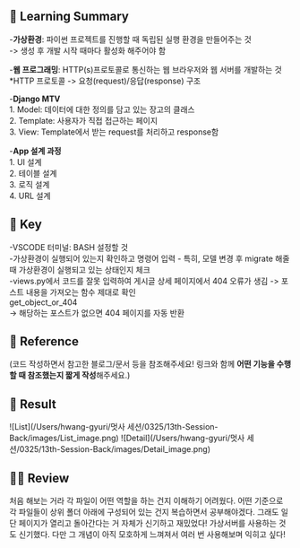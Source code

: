 ## 📌 Learning Summary
-**가상환경**: 파이썬 프로젝트를 진행할 때 독립된 실행 환경을 만들어주는 것  
    -> 생성 후 개발 시작 때마다 활성화 해주어야 함

-**웹 프로그래밍**: HTTP(s)프로토콜로 통신하는 웹 브라우저와 웹 서버를 개발하는 것  
    *HTTP 프로토콜 -> 요청(request)/응답(response) 구조

-**Django MTV**  
    1. Model: 데이터에 대한 정의를 담고 있는 장고의 클래스  
    2. Template: 사용자가 직접 접근하는 페이지  
    3. View: Template에서 받는 request를 처리하고 response함

-**App 설계 과정**  
    1. UI 설계  
    2. 테이블 설계  
    3. 로직 설계  
    4. URL 설계


## 🔑 Key
-VSCODE 터미널: BASH 설정할 것  
-가상환경이 실행되어 있는지 확인하고 명령어 입력 - 특히, 모델 변경 후 migrate 해줄 때 가상환경이 실행되고 있는 상태인지 체크  
-views.py에서 코드를 잘못 입력하여 게시글 상세 페이지에서 404 오류가 생김 -> 포스트 내용을 가져오는 함수 제대로 확인  
    get_object_or_404  
-> 해당하는 포스트가 없으면 404 페이지를 자동 반환



## 📒 Reference
(코드 작성하면서 참고한 블로그/문서 등을 참조해주세요!
링크와 함께 **어떤 기능을 수행할 때 참조했는지 짧게 작성**해주세요.)


## 🔎 Result
![List](/Users/hwang-gyuri/멋사 세션/0325/13th-Session-Back/images/List_image.png)
![Detail](/Users/hwang-gyuri/멋사 세션/0325/13th-Session-Back/images/Detail_image.png)


## ✍🏻 Review
처음 해보는 거라 각 파일이 어떤 역할을 하는 건지 이해하기 어려웠다. 어떤 기준으로 각 파일들이 상위 폴더 아래에 구성되어 있는 건지 복습하면서 공부해야겠다. 그래도 일단 페이지가 열리고 돌아간다는 거 자체가 신기하고 재밌었다! 가상서버를 사용하는 것도 신기했다. 다만 그 개념이 아직 모호하게 느껴져서 여러 번 사용해보며 익히고 싶다!
